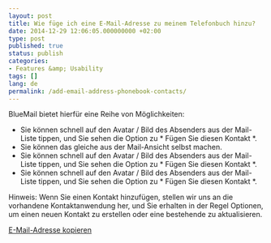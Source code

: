 ```yaml
---
layout: post
title: Wie füge ich eine E-Mail-Adresse zu meinem Telefonbuch hinzu?
date: 2014-12-29 12:06:05.000000000 +02:00
type: post
published: true
status: publish
categories:
- Features &amp; Usability
tags: []
lang: de
permalink: /add-email-address-phonebook-contacts/
---
```


BlueMail bietet hierfür eine Reihe von Möglichkeiten:

* Sie können schnell auf den Avatar / Bild des Absenders aus der Mail-Liste tippen, und Sie sehen die Option zu * Fügen Sie diesen Kontakt *.
* Sie können das gleiche aus der Mail-Ansicht selbst machen.
* Sie können schnell auf den Avatar / Bild des Absenders aus der Mail-Liste tippen, und Sie sehen die Option zu * Fügen Sie diesen Kontakt *.
* Sie können schnell auf den Avatar / Bild des Absenders aus der Mail-Liste tippen, und Sie sehen die Option zu * Fügen Sie diesen Kontakt *.

Hinweis: Wenn Sie einen Kontakt hinzufügen, stellen wir uns an die vorhandene Kontaktanwendung her, und Sie erhalten in der Regel Optionen, um einen neuen Kontakt zu erstellen oder eine bestehende zu aktualisieren.

[E-Mail-Adresse kopieren](/copy-email-address/)
